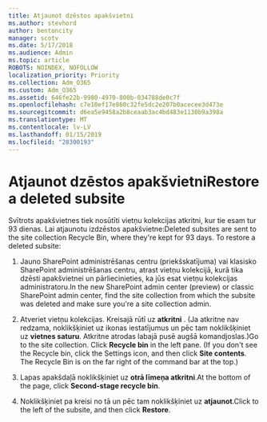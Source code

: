 ```yaml
---
title: Atjaunot dzēstos apakšvietni
ms.author: stevhord
author: bentoncity
manager: scotv
ms.date: 5/17/2018
ms.audience: Admin
ms.topic: article
ROBOTS: NOINDEX, NOFOLLOW
localization_priority: Priority
ms.collection: Adm_O365
ms.custom: Adm_O365
ms.assetid: 646fe22b-9980-4970-800b-034788de0c7f
ms.openlocfilehash: c7e10ef17e860c32fe5dc2e207b0acecee3d473e
ms.sourcegitcommit: d6ea5e9458a2b8ceaab3ac4bd483e1130b9a398a
ms.translationtype: MT
ms.contentlocale: lv-LV
ms.lasthandoff: 01/15/2019
ms.locfileid: "28300193"
---
```

# <a name="restore-a-deleted-subsite"></a><span data-ttu-id="7a5ec-102">Atjaunot dzēstos apakšvietni</span><span class="sxs-lookup"><span data-stu-id="7a5ec-102">Restore a deleted subsite</span></span>

<span data-ttu-id="7a5ec-p101">Svītrots apakšvietnes tiek nosūtīti vietņu kolekcijas atkritni, kur tie esam tur 93 dienas. Lai atjaunotu izdzēstos apakšvietne:</span><span class="sxs-lookup"><span data-stu-id="7a5ec-p101">Deleted subsites are sent to the site collection Recycle Bin, where they're kept for 93 days. To restore a deleted subsite:</span></span>
  
1. <span data-ttu-id="7a5ec-105">Jauno SharePoint administrēšanas centru (priekšskatījuma) vai klasisko SharePoint administrēšanas centru, atrast vietņu kolekcijā, kurā tika dzēsti apakšvietnei un pārliecinieties, ka jūs esat vietņu kolekcijas administratoru.</span><span class="sxs-lookup"><span data-stu-id="7a5ec-105">In the new SharePoint admin center (preview) or classic SharePoint admin center, find the site collection from which the subsite was deleted and make sure you're a site collection admin.</span></span> 
    
2. <span data-ttu-id="7a5ec-p102">Atveriet vietņu kolekcijas. Kreisajā rūtī uz **atkritni** . (Ja atkritne nav redzama, noklikšķiniet uz ikonas iestatījumus un pēc tam noklikšķiniet uz **vietnes saturu**. Atkritne atrodas labajā pusē augšā komandjoslas.)</span><span class="sxs-lookup"><span data-stu-id="7a5ec-p102">Go to the site collection. Click **Recycle bin** in the left pane. (If you don't see the Recycle bin, click the Settings icon, and then click **Site contents**. The Recycle Bin is on the far right of the command bar at the top.)</span></span>
    
3. <span data-ttu-id="7a5ec-110">Lapas apakšdaļā noklikšķiniet uz **otrā līmeņa atkritni**.</span><span class="sxs-lookup"><span data-stu-id="7a5ec-110">At the bottom of the page, click **Second-stage recycle bin**.</span></span>
    
4. <span data-ttu-id="7a5ec-111">Noklikšķiniet pa kreisi no tā un pēc tam noklikšķiniet uz **atjaunot**.</span><span class="sxs-lookup"><span data-stu-id="7a5ec-111">Click to the left of the subsite, and then click **Restore**.</span></span>
    

